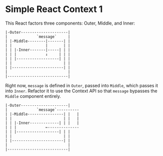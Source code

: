 # Simple React Context 1

This React factors three components: Outer, Middle, and Inner:

```
|-Outer---------------------|
|             `message`     |
| |-Middle--------|-------| |
| |               |       | |
| | |-Inner-------|-----| | |
| | |             ↓     | | |
| | |-------------------| | |
| |                       | |
| |-----------------------| |
|                           |
|---------------------------|
```

Right now, `message` is defined in `Outer`, passed into `Middle`, which passes it into `Inner`. Refactor it to use the Context  API so that `message` bypasses the `Middle` component entirely.

```
|-Outer---------------------|
|             `message`----------
| |-Middle----------------| |   |
| |                       | |   |
| | |-Inner-------------| | |   |
| | |             ←--------------
| | |-------------------| | |
| |                       | |
| |-----------------------| |
|                           |
|---------------------------|
```
